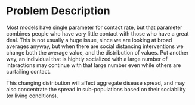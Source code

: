 # Problem Description

Most models have single parameter for contact rate, but that parameter combines people who have very little contact with those who have a great deal. This is not usually a huge issue, since we are looking at broad averages anyway, but when there are social distancing interventions we change both the average value, and the distribution of values. Put another way, an individual that is hightly socialized with a large number of interactions may continue with that large number even while others are curtailing contact. 

This changing distribution will affect aggregate disease spread, and may also concentrate the spread in sub-populations based on their sociability (or living conditions).
 


